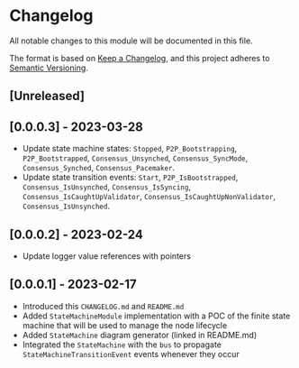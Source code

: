 # Changelog

All notable changes to this module will be documented in this file.

The format is based on [Keep a Changelog](https://keepachangelog.com/en/1.0.0/),
and this project adheres to [Semantic Versioning](https://semver.org/spec/v2.0.0.html).

## [Unreleased]

## [0.0.0.3] - 2023-03-28

- Update state machine states: `Stopped`, `P2P_Bootstrapping`, `P2P_Bootstrapped`, `Consensus_Unsynched`, `Consensus_SyncMode`, `Consensus_Synched`, `Consensus_Pacemaker`.
- Update state transition events: `Start`, `P2P_IsBootstrapped`, `Consensus_IsUnsynched`, `Consensus_IsSyncing`, `Consensus_IsCaughtUpValidator`, `Consensus_IsCaughtUpNonValidator`, `Consensus_IsUnsynched`.

## [0.0.0.2] - 2023-02-24

- Update logger value references with pointers

## [0.0.0.1] - 2023-02-17

- Introduced this `CHANGELOG.md` and  `README.md`
- Added `StateMachineModule` implementation with a POC of the finite state machine that will be used to manage the node lifecycle
- Added `StateMachine` diagram generator (linked in README.md)
- Integrated the `StateMachine` with the `bus` to propagate `StateMachineTransitionEvent` events whenever they occur

<!-- GITHUB_WIKI: changelog/state_machine -->

